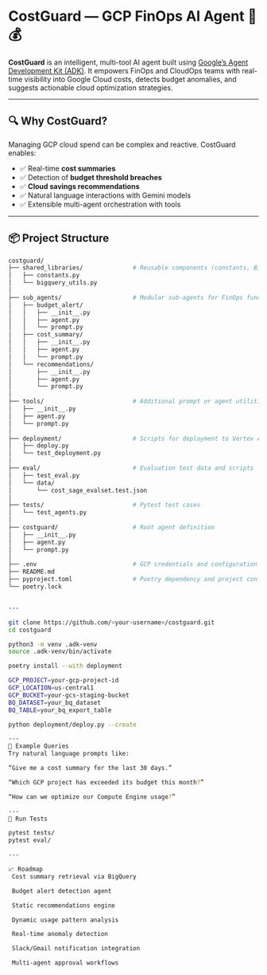 # CostGuard — GCP FinOps AI Agent 🤖💰

**CostGuard** is an intelligent, multi-tool AI agent built using [Google’s Agent Development Kit (ADK)](https://cloud.google.com/vertex-ai/docs/agent-builder/adk/overview). It empowers FinOps and CloudOps teams with real-time visibility into Google Cloud costs, detects budget anomalies, and suggests actionable cloud optimization strategies.

---

## 🔍 Why CostGuard?

Managing GCP cloud spend can be complex and reactive. CostGuard enables:

- ✅ Real-time **cost summaries**
- ✅ Detection of **budget threshold breaches**
- ✅ **Cloud savings recommendations**
- ✅ Natural language interactions with Gemini models
- ✅ Extensible multi-agent orchestration with tools

---

## 📦 Project Structure

```bash
costguard/
├── shared_libraries/              # Reusable components (constants, BigQuery utils)
│   ├── constants.py
│   └── bigquery_utils.py
│
├── sub_agents/                    # Modular sub-agents for FinOps functions
│   ├── budget_alert/
│   │   ├── __init__.py
│   │   ├── agent.py
│   │   └── prompt.py
│   ├── cost_summary/
│   │   ├── __init__.py
│   │   ├── agent.py
│   │   └── prompt.py
│   └── recommendations/
│       ├── __init__.py
│       ├── agent.py
│       └── prompt.py
│
├── tools/                         # Additional prompt or agent utilities
│   ├── __init__.py
│   ├── agent.py
│   └── prompt.py
│
├── deployment/                    # Scripts for deployment to Vertex AI
│   ├── deploy.py
│   └── test_deployment.py
│
├── eval/                          # Evaluation test data and scripts
│   ├── test_eval.py
│   └── data/
│       └── cost_sage_evalset.test.json
│
├── tests/                         # Pytest test cases
│   └── test_agents.py
│
├── costguard/                     # Root agent definition
│   ├── __init__.py
│   ├── agent.py
│   └── prompt.py
│
├── .env                           # GCP credentials and configuration
├── README.md
├── pyproject.toml                 # Poetry dependency and project config
└── poetry.lock


---

git clone https://github.com/<your-username>/costguard.git
cd costguard

python3 -m venv .adk-venv
source .adk-venv/bin/activate

poetry install --with deployment

GCP_PROJECT=your-gcp-project-id
GCP_LOCATION=us-central1
GCP_BUCKET=your-gcs-staging-bucket
BQ_DATASET=your_bq_dataset
BQ_TABLE=your_bq_export_table

python deployment/deploy.py --create

---
💬 Example Queries
Try natural language prompts like:

“Give me a cost summary for the last 30 days.”

“Which GCP project has exceeded its budget this month?”

“How can we optimize our Compute Engine usage?”

---
🧪 Run Tests

pytest tests/
pytest eval/

---

📈 Roadmap
 Cost summary retrieval via BigQuery

 Budget alert detection agent

 Static recommendations engine

 Dynamic usage pattern analysis

 Real-time anomaly detection

 Slack/Gmail notification integration

 Multi-agent approval workflows
